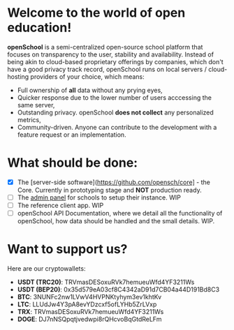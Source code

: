 # Welcome to the world of open education! 

**openSchool** is a semi-centralized open-source school platform that focuses on transparency to the user, stability and availability. Instead of being akin to cloud-based proprietary offerings by companies, which don't have a good privacy track record, openSchool runs on local servers / cloud-hosting providers of your choice, which means:

- Full ownership of **all** data without any prying eyes,
- Quicker response due to the lower number of users acccessing the same server,
- Outstanding privacy. openSchool **does not collect** any personalized metrics,
- Community-driven. Anyone can contribute to the development with a feature request or an implementation.
    
# What should be done:

- [x] The [server-side software](https://github.com/opensch/core] - the Core. Currently in prototyping stage and **NOT** production ready.
- [ ] The [admin panel](https://github.com/opensch/admin) for schools to setup their instance. WIP
- [ ] The reference client app. WIP
- [ ] openSchool API Documentation, where we detail all the functionality of openSchool, how data should be handled and the small details. WIP.

# Want to support us?
Here are our cryptowallets:

- **USDT (TRC20)**: TRVmasDESoxuRVk7hemueuWfd4YF3211Ws
- **USDT (BEP20)**: 0x35d579eA03cf8C4342aD91d7CB04a44D191Bd8C3
- **BTC**: 3NUNFc2nw1LVwV4HVPNKtyhym3ev1khtKv
- **LTC**: LLUdJw4Y3pA8evYDzcxf5ofLYHb5ZrLVxp
- **TRX**: TRVmasDESoxuRVk7hemueuWfd4YF3211Ws
- **DOGE**: DJ7nNSQpqtjvedwpi8rQHcvoBqGtdReLFm
